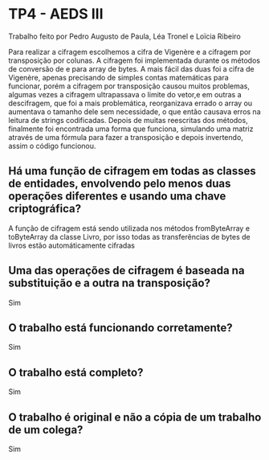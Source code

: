 # TP4 - AEDS III

Trabalho feito por Pedro Augusto de Paula, Léa Tronel e Loïcia Ribeiro

Para realizar a cifragem escolhemos a cifra de Vigenère e a cifragem por transposição por colunas. 
A cifragem foi implementada durante os métodos de conversão de e para array de bytes.
A mais fácil das duas foi a cifra de Vigenère, apenas precisando de simples contas matemáticas para funcionar, porém a cifragem por transposição causou muitos problemas, algumas vezes a cifragem ultrapassava o limite do vetor,e em outras a descifragem, que foi a mais problemática, reorganizava errado o array ou aumentava o tamanho dele sem necessidade, o que então causava erros na leitura de strings codificadas. Depois de muitas reescritas dos métodos, finalmente foi encontrada uma forma que funciona, simulando uma matriz através de uma fórmula para fazer a transposição e depois invertendo, assim o código funcionou.

## Há uma função de cifragem em todas as classes de entidades, envolvendo pelo menos duas operações diferentes e usando uma chave criptográfica?
A função de cifragem está sendo utilizada nos métodos fromByteArray e toByteArray da classe Livro, por isso todas as transferências de bytes de livros estão automáticamente cifradas

## Uma das operações de cifragem é baseada na substituição e a outra na transposição?
Sim

## O trabalho está funcionando corretamente?
Sim

## O trabalho está completo?
Sim

## O trabalho é original e não a cópia de um trabalho de um colega?
Sim
